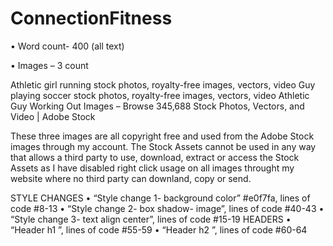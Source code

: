 # ConnectionFitness

•	Word count- 400 (all text)

•	Images – 3 count

      
Athletic girl running stock photos, royalty-free images, vectors, video
Guy playing soccer stock photos, royalty-free images, vectors, video
Athletic Guy Working Out Images – Browse 345,688 Stock Photos, Vectors, and Video | Adobe Stock

These three images are all copyright free and used from the Adobe Stock images through my account. The Stock Assets cannot be used in any way that allows a third party to use, download, extract or access the Stock Assets as I have disabled right click usage on all images throught my website where no third party can downland, copy or send.

STYLE CHANGES
•	“Style change 1- background color” #e0f7fa,  lines of code #8-13
•	“Style change 2- box shadow- image”,  lines of code #40-43
•	“Style change 3- text align center”, lines of code #15-19
HEADERS 
•	“Header h1 <ConnectionFitness>”, lines of code #55-59
•	“Header h2 <About the App>”,  lines of code #60-64
